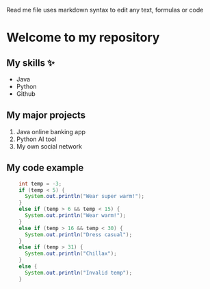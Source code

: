 Read me file uses markdown syntax to edit any text, formulas or code

# Welcome to my repository

## My skills ✨
- Java
- Python
- Github

## My major projects
1. Java online banking app
2. Python AI tool
3. My own social network

## My code example
```java
    int temp = -3;
    if (temp < 5) {
      System.out.println("Wear super warm!");
    } 
    else if (temp > 6 && temp < 15) {
      System.out.println("Wear warm!");
    }
    else if (temp > 16 && temp < 30) {
      System.out.println("Dress casual");
    }
    else if (temp > 31) {
      System.out.println("Chillax");
    }
    else {
      System.out.println("Invalid temp");
    }
```
